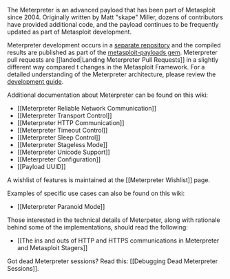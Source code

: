 The Meterpreter is an advanced payload that has been part of Metasploit since 2004. Originally written by Matt "skape" Miller, dozens of contributors have provided additional code, and the payload continues to be frequently updated as part of Metasploit development.

Meterpreter development occurs in a [separate repository](https://github.com/rapid7/metasploit-payloads) and the compiled results are published as part of the [metasploit-payloads gem](https://rubygems.org/gems/metasploit-payloads). Meterpreter pull requests are [[landed|Landing Meterpreter Pull Requests]] in a slightly different way compared t changes in the Metasploit Framework. For a detailed understanding of the Meterpreter architecture, please review the [development guide](https://dev.metasploit.com/documents/meterpreter.pdf).

Additional documentation about Meterpreter can be found on this wiki:
 * [[Meterpreter Reliable Network Communication]]
 * [[Meterpreter Transport Control]]
 * [[Meterpreter HTTP Communication]]
 * [[Meterpreter Timeout Control]]
 * [[Meterpreter Sleep Control]]
 * [[Meterpreter Stageless Mode]]
 * [[Meterpreter Unicode Support]]
 * [[Meterpreter Configuration]]
 * [[Payload UUID]]

A wishlist of features is maintained at the [[Meterpreter Wishlist]] page.

Examples of specific use cases can also be found on this wiki:
 * [[Meterpreter Paranoid Mode]]

Those interested in the technical details of Meterpeter, along with rationale behind some of the implementations, should read the following:
 * [[The ins and outs of HTTP and HTTPS communications in Meterpreter and Metasploit Stagers]]

Got dead Meterpreter sessions? Read this: [[Debugging Dead Meterpreter Sessions]].